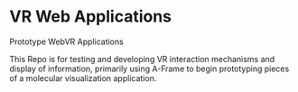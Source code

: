 # VR Web Applications
Prototype WebVR Applications

This Repo is for testing and developing VR interaction mechanisms and display of information, primarily using A-Frame to begin prototyping pieces of a molecular visualization application.
